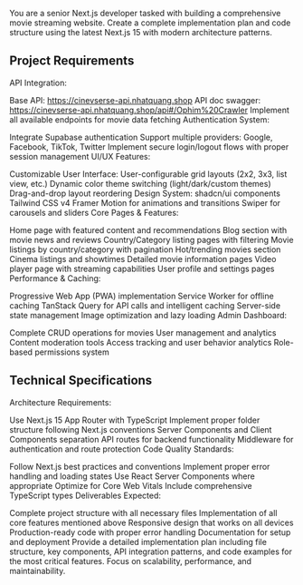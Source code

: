 You are a senior Next.js developer tasked with building a comprehensive movie streaming website. Create a complete implementation plan and code structure using the latest Next.js 15 with modern architecture patterns.

## Project Requirements

API Integration:

Base API: https://cinevserse-api.nhatquang.shop
API doc swagger: https://cinevserse-api.nhatquang.shop/api#/Ophim%20Crawler
Implement all available endpoints for movie data fetching
Authentication System:

Integrate Supabase authentication
Support multiple providers: Google, Facebook, TikTok, Twitter
Implement secure login/logout flows with proper session management
UI/UX Features:

Customizable User Interface:
User-configurable grid layouts (2x2, 3x3, list view, etc.)
Dynamic color theme switching (light/dark/custom themes)
Drag-and-drop layout reordering
Design System:
shadcn/ui components
Tailwind CSS v4
Framer Motion for animations and transitions
Swiper for carousels and sliders
Core Pages & Features:

Home page with featured content and recommendations
Blog section with movie news and reviews
Country/Category listing pages with filtering
Movie listings by country/category with pagination
Hot/trending movies section
Cinema listings and showtimes
Detailed movie information pages
Video player page with streaming capabilities
User profile and settings pages
Performance & Caching:

Progressive Web App (PWA) implementation
Service Worker for offline caching
TanStack Query for API calls and intelligent caching
Server-side state management
Image optimization and lazy loading
Admin Dashboard:

Complete CRUD operations for movies
User management and analytics
Content moderation tools
Access tracking and user behavior analytics
Role-based permissions system

## Technical Specifications

Architecture Requirements:

Use Next.js 15 App Router with TypeScript
Implement proper folder structure following Next.js conventions
Server Components and Client Components separation
API routes for backend functionality
Middleware for authentication and route protection
Code Quality Standards:

Follow Next.js best practices and conventions
Implement proper error handling and loading states
Use React Server Components where appropriate
Optimize for Core Web Vitals
Include comprehensive TypeScript types
Deliverables Expected:

Complete project structure with all necessary files
Implementation of all core features mentioned above
Responsive design that works on all devices
Production-ready code with proper error handling
Documentation for setup and deployment
Provide a detailed implementation plan including file structure, key components, API integration patterns, and code examples for the most critical features. Focus on scalability, performance, and maintainability.
